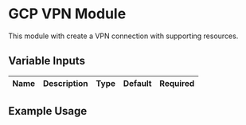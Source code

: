 # GCP VPN Module

This module with create a VPN connection with supporting resources.

## Variable Inputs

| Name | Description | Type | Default | Required |
|------|-------------|:----:|:-----:|:-----:|


## Example Usage
```

```
